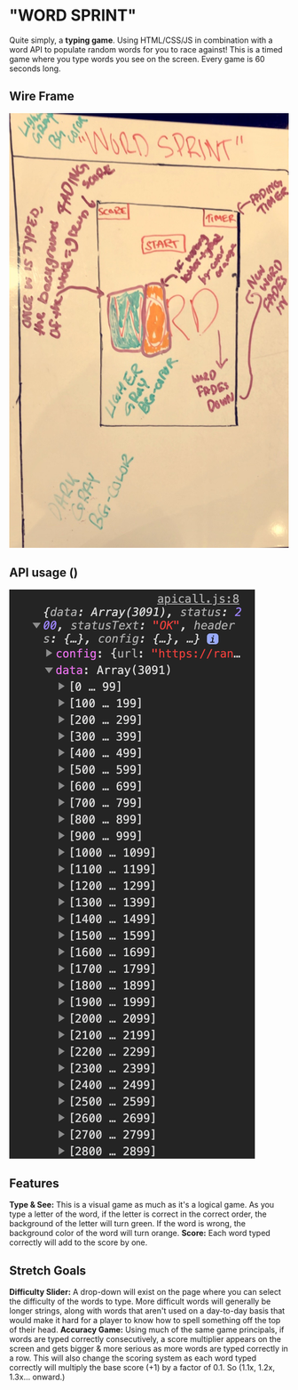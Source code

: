 # "WORD SPRINT"

Quite simply, a **typing game**. Using HTML/CSS/JS in combination with a word API to populate random words for you to race against! This is a timed game where you type words you see on the screen. Every game is 60 seconds long. 

## Wire Frame
![Image of WireFrame](images/wireframe1.JPG)

## API usage ()
![Image of first API test](/images/apicall.png)

## Features
**Type & See:** This is a visual game as much as it's a logical game. As you type a letter of the word, if the letter is correct in the correct order, the background of the letter will turn green. If the word is wrong, the background color of the word will turn orange.
**Score:** Each word typed correctly will add to the score by one. 

## Stretch Goals
**Difficulty Slider:** A drop-down will exist on the page where you can select the difficulty of the words to type. More difficult words will generally be longer strings, along with words that aren't used on a day-to-day basis that would make it hard for a player to know how to spell something off the top of their head. 
**Accuracy Game:** Using much of the same game principals, if words are typed correctly consecutively, a score multiplier appears on the screen and gets bigger & more serious as more words are typed correctly in a row. This will also change the scoring system as each word typed correctly will multiply the base score (+1) by a factor of 0.1. So (1.1x, 1.2x, 1.3x... onward.)